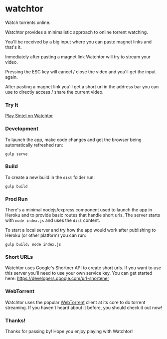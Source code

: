 # watchtor
Watch torrents online.

Watchtor provides a minimalistic approach to online torrent watching.

You'll be received by a big input where you can paste magnet links and that's it.

Inmediately after pasting a magnet link Watchtor will try to stream your video.

Pressing the ESC key will cancel / close the video and you'll get the input again.

After pasting a magnet link you'll get a short url in the address bar you can use to directly access / share the current video.

### Try It

[Play Sintel on Watchtor](https://watchtor.herokuapp.com/YZksya)

### Development

To launch the app, make code changes and get the browser being automatically refreshed run:

`gulp serve`

### Build

To create a new build in the `dist` folder run:

`gulp build`

### Prod Run

There's a minimal nodejs/express component used to launch the app in Heroku and to provide basic routes that handle short urls. The server starts with `node index.js` and uses the `dist` content.

To start a local server and try how the app would work after publishing to Heroku (or other platform) you can run:

`gulp build; node index.js`

### Short URLs

Watchtor uses Google's Shortner API to create short urls.
If you want to use this server you'll need to use your own service key.
You can get started here:
https://developers.google.com/url-shortener

### WebTorrent

Watchtor uses the popular [WebTorrent](https://github.com/feross/webtorrent) client at its core to do torrent streaming.
If you haven't heard about it before, you should check it out now!

### Thanks!

Thanks for passing by!
Hope you enjoy playing with Watchtor!
